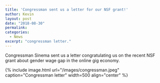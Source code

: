 ```yaml
---
title: 'Congressman sent us a letter for our NSF grant!'
author: Kevin
layout: post
date: "2018-08-30"
permalink:
categories:
  - News
excerpt: "congressman letter."
---
```


Congressman Sinema sent us a letter congratulating us on the recent NSF grant about gender wage gap in the online gig economy.

{% include image.html url="/images/congressman.jpeg" caption="Congressman letter" width=500 align="center" %}
